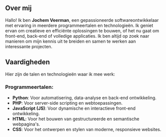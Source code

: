 ## Over mij
Hallo! Ik ben **Jochem Veerman**, een gepassioneerde softwareontwikkelaar met ervaring in meerdere programmeertalen en technologieën. Ik geniet ervan om creatieve en efficiënte oplossingen te bouwen, of het nu gaat om front-end, back-end of volledige applicaties. Ik ben altijd op zoek naar manieren om mijn kennis uit te breiden en samen te werken aan interessante projecten.

## Vaardigheden
Hier zijn de talen en technologieën waar ik mee werk:

### Programmeertalen:
- **Python**: Voor automatisering, data-analyse en back-end ontwikkeling.
- **PHP**: Voor server-side scripting en webtoepassingen.
- **JavaScript (JS)**: Voor dynamische en interactieve front-end ontwikkeling.
- **HTML**: Voor het bouwen van gestructureerde en semantische webpagina's.
- **CSS**: Voor het ontwerpen en stylen van moderne, responsieve websites.


